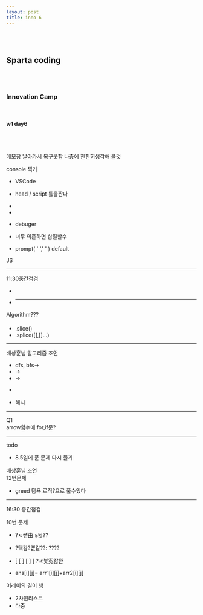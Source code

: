 ```yaml
---
layout: post
title: inno 6
---
```


<br><br>

## Sparta coding

<br><br>

### Innovation Camp

<br>

#### w1 day6

<br><br>

메모장 날아가서 복구못함 나중에 찬찬히생각해 볼것

console 찍기

- VSCode
- head / script 틀을짠다
-
-
- debuger
- 너무 의존하면 삽질할수

- prompt( ' ',' ' ) default

JS<br>

---

11:30중간점검

-
- ***

Algorithm???

- .slice()
- .splice([],[]...)

---

배상훈님 알고리즘 조언

- dfs, bfs->
- ->
- ->
- >
- 해시

---

Q1 <br>
arrow함수에 for,if문?

---

todo

- 8.5일에 푼 문제 다시 풀기

배상훈님 조언<br>
12번문제

- greed 탐욕 로직?으로 풀수있다

---

16:30 중간점검

10번 문제

- ?ㅼ쨷由 ъ뒪??
- ?댁감?먮같??: ????
- [ [ ] [ ] ] ?ㅼ븣寃잛꽌

- ans[i][j]= arr1[i][j]+arr2[i][j]

어레이의 길이 행

- 2차원리스트
- 다중
